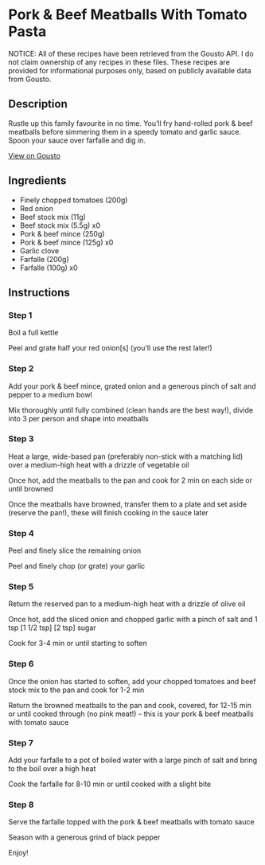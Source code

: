 # Pork & Beef Meatballs With Tomato Pasta

NOTICE: All of these recipes have been retrieved from the Gousto API. I do not claim ownership of any recipes in these files. These recipes are provided for informational purposes only, based on publicly available data from Gousto.

## Description

Rustle up this family favourite in no time. You’ll fry hand-rolled pork & beef meatballs before simmering them in a speedy tomato and garlic sauce. Spoon your sauce over farfalle and dig in.

[View on Gousto](https://www.gousto.co.uk/recipes/cookbook/pork-beef-meatballs-with-tomato-pasta)

## Ingredients

- Finely chopped tomatoes (200g)
- Red onion
- Beef stock mix (11g)
- Beef stock mix (5.5g) x0
- Pork & beef mince (250g)
- Pork & beef mince (125g) x0
- Garlic clove
- Farfalle (200g)
- Farfalle (100g) x0

## Instructions


### Step 1

Boil a full kettle

Peel and grate half your red onion[s]<span class="text-danger"> </span>(you'll use the rest later!)


### Step 2

Add your pork & beef mince, grated onion and a generous pinch of salt and pepper to a medium bowl

Mix thoroughly until fully combined (clean hands are the best way!), divide into 3 per person and shape into meatballs


### Step 3

Heat a large, wide-based pan (preferably non-stick with a matching lid) over a medium-high heat with a drizzle of vegetable oil

Once hot, add the meatballs to the pan and cook for 2 min on each side or until browned

Once the meatballs have browned, transfer them to a plate and set aside (reserve the pan!), these will finish cooking in the sauce later


### Step 4

Peel and finely slice the remaining onion

Peel and finely chop (or grate) your garlic


### Step 5

Return the reserved pan to a medium-high heat with a drizzle of olive oil

Once hot, add the sliced onion and chopped garlic with a pinch of salt and 1 tsp <span class="text-purple">[1 1/2 tsp] </span><span class="text-danger">[2 tsp] </span>sugar

Cook for 3-4 min or until starting to soften


### Step 6

Once the onion has started to soften, add your chopped tomatoes and beef stock mix to the pan and cook for 1-2 min

Return the browned meatballs to the pan and cook, covered, for 12-15 min or until cooked through (no pink meat!) – this is your pork & beef meatballs with tomato sauce


### Step 7

Add your farfalle to a pot of boiled water with a large pinch of salt and bring to the boil over a high heat

Cook the farfalle for 8-10 min or until cooked with a slight bite

### Step 8

Serve the farfalle topped with the pork & beef meatballs with tomato sauce

Season with a generous grind of black pepper

Enjoy!

